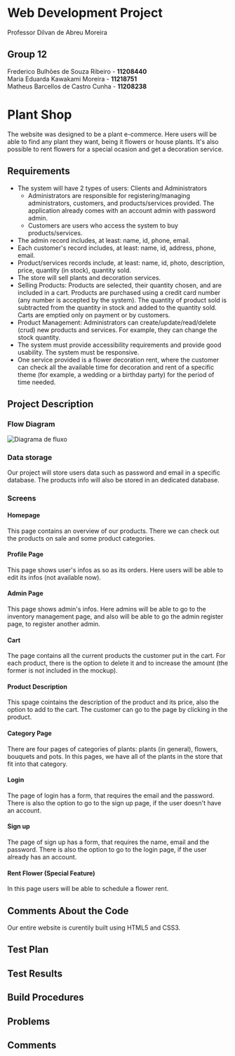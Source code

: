 # Web Development Project 
Professor Dilvan de Abreu Moreira

## Group 12
Frederico Bulhões de Souza Ribeiro - **11208440**   
Maria Eduarda Kawakami Moreira - **11218751**  
Matheus Barcellos de Castro Cunha - **11208238**

# Plant Shop
The website was designed to be a plant e-commerce. Here users will be able to find any plant they want, being it flowers or house plants. It's also possible to rent flowers for a special ocasion and get a decoration service. 
## Requirements
* The system will have 2 types of users: Clients and Administrators
  * Administrators are responsible for registering/managing administrators, customers, and products/services provided. The application already comes with an account admin with password admin.
  * Customers are users who access the system to buy products/services.
* The admin record includes, at least: name, id, phone, email.
* Each customer's record includes, at least: name, id, address, phone, email.
* Product/services records include, at least: name, id, photo, description, price, quantity (in stock), quantity sold.
* The store will sell plants and decoration services.
* Selling Products: Products are selected, their quantity chosen, and are included in a cart. Products are purchased using a credit card number (any number is accepted by the system). The quantity of product sold is subtracted from the quantity in stock and added to the quantity sold. Carts are emptied only on payment or by customers.
* Product Management: Administrators can create/update/read/delete (crud) new products and services. For example, they can change the stock quantity.
* The system must provide accessibility requirements and provide good usability. The system must be responsive.
* One service provided is a flower decoration rent, where the customer can check all the available time for decoration and rent of a specific theme (for example, a wedding or a birthday party) for the period of time needed.  

## Project Description

### Flow Diagram
![Diagrama de fluxo](https://i.imgur.com/3aJ9TJu.png)

### Data storage
Our project will store users data such as password and email in a specific database. The products info will also be stored in an dedicated database.

### Screens
#### Homepage
This page contains an overview of our products. There we can check out the products on sale and some product categories.

#### Profile Page
This page shows user's infos as so as its orders. Here users will be able to edit its infos (not available now).

#### Admin Page
This page shows admin's infos. Here admins will be able to go to the inventory management page, and also will be able to go the admin register page, to register another admin. 

#### Cart
The page contains all the current products the customer put in the cart. For each product, there is the option to delete it and to increase the amount (the former is not included in the mockup).

#### Product Description
This spage cointains the description of the product and its price, also the option to add to the cart. The customer can go to the page by clicking in the product.

#### Category Page
There are four pages of categories of plants: plants (in general), flowers, bouquets and pots. In this pages, we have all of the plants in the store that fit into that category. 

#### Login
The page of login has a form, that requires the email and the password. There is also the option to go to the sign up page, if the user doesn't have an account. 

#### Sign up
The page of sign up has a form, that requires the name, email and the password. There is also the option to go to the login page, if the user already has an account. 

#### Rent Flower (Special Feature)
In this page users will be able to schedule a flower rent.

## Comments About the Code
Our entire website is curentily built using HTML5 and CSS3.

## Test Plan

## Test Results

## Build Procedures

## Problems

## Comments
